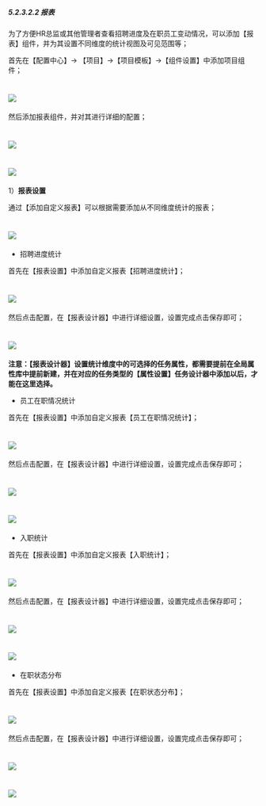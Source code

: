 ##### 5.2.3.2.2 报表

为了方便HR总监或其他管理者查看招聘进度及在职员工变动情况，可以添加【报表】组件，并为其设置不同维度的统计视图及可见范围等；

首先在【配置中心】→ 【项目】→【项目模板】→【组件设置】中添加项目组件；

# ![](/assets/3组件管理-添加项目组件1.png)

然后添加报表组件，并对其进行详细的配置；

# ![](/assets/4组件管理-报表1.png)

# ![](/assets/4组件管理-报表2.png)

1）**报表设置**

通过【添加自定义报表】可以根据需要添加从不同维度统计的报表；

# ![](/assets/4组件管理-报表设置1.png)

* 招聘进度统计

首先在【报表设置】中添加自定义报表【招聘进度统计】；

# ![](/assets/4组件管理-报表-视图-招聘进度统计1.png)

然后点击配置，在【报表设计器】中进行详细设置，设置完成点击保存即可；

# ![](/assets/4组件管理-报表-视图-招聘进度统计-设计器1.png)

**注意：【报表设计器】设置统计维度中的可选择的任务属性，都需要提前在全局属性库中提前新建，并在对应的任务类型的【属性设置】任务设计器中添加以后，才能在这里选择。**


* 员工在职情况统计

首先在【报表设置】中添加自定义报表【员工在职情况统计】；

# ![](/assets/4组件管理-报表-视图-员工在职情况统计1.png)

然后点击配置，在【报表设计器】中进行详细设置，设置完成点击保存即可；

# ![](/assets/4组件管理-报表-视图-员工在职情况统计2.png)

# ![](/assets/4组件管理-报表-视图-员工在职情况统计3.png)


* 入职统计

首先在【报表设置】中添加自定义报表【入职统计】；

# ![](/assets/4组件管理-报表-视图-入职统计1.png)

然后点击配置，在【报表设计器】中进行详细设置，设置完成点击保存即可；

# ![](/assets/4组件管理-报表-视图-入职统计2.png)

# ![](/assets/4组件管理-报表-视图-入职统计3.png)

* 在职状态分布

首先在【报表设置】中添加自定义报表【在职状态分布】；

# ![](/assets/4组件管理-报表-视图-在职状态分布1.png)

然后点击配置，在【报表设计器】中进行详细设置，设置完成点击保存即可；

# ![](/assets/4组件管理-报表-视图-在职状态分布2.png)

# ![](/assets/4组件管理-报表-视图-在职状态分布3.png)




